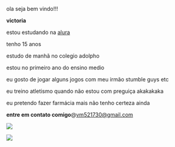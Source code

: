 ola seja bem vindo!!!

**victoria**

estou estudando na [alura](cursos.alura.com.br/loginForm?srsltid=AfmBOopT0SjEcP9_SBrNQksYKN-srGwPLhNTs_Ji6YwzqC4oNvsxQPpP)

 tenho 15 anos
 
 estudo de manhã no colegio adolpho 
 
 estou no primeiro ano do ensino medio 

 eu gosto de jogar alguns jogos com meu irmão stumble guys etc 
 
 eu treino atletismo quando não estou com preguiça akakakaka

 eu pretendo fazer farmácia mais não tenho certeza ainda 

 **entre em contato comigo**@vm521730@gmail.com

![](https://media.tenor.com/p99Jc_n8fywAAAAM/celebration-oregon.gif)

![](https://media.tenor.com/_J-Z2O9x0E0AAAAM/sleep-sleeping-time.gif)
 
